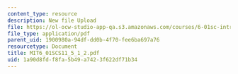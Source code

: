 ```yaml
---
content_type: resource
description: New file Upload
file: https://ol-ocw-studio-app-qa.s3.amazonaws.com/courses/6-01sc-introduction-to-electrical-engineering-and-computer-science-i-spring-2011/1a90d8fdf8fa5b49a7423f622df71b34_MIT6_01SCS11_5_1_2.pdf
file_type: application/pdf
parent_uid: 1900980a-94df-dd0b-4f70-fee6ba697a76
resourcetype: Document
title: MIT6_01SCS11_5_1_2.pdf
uid: 1a90d8fd-f8fa-5b49-a742-3f622df71b34
---
```

